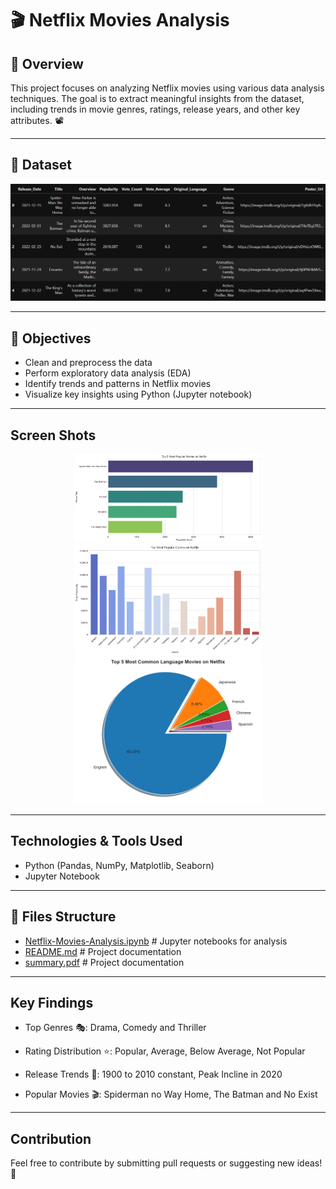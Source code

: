 # 🎬 Netflix Movies Analysis

## 📌 Overview

This project focuses on analyzing Netflix movies using various data analysis techniques. The goal is to extract meaningful insights from the dataset, including trends in movie genres, ratings, release years, and other key attributes. 📽️

---

## 📂 Dataset

![Dataset Sample](Project%20Images/Dataset.png)

---

## 🎯 Objectives
- Clean and preprocess the data 
- Perform exploratory data analysis (EDA)
- Identify trends and patterns in Netflix movies
- Visualize key insights using Python (Jupyter notebook)

---

## Screen Shots
<div align="center">
    <img src="Project%20Images/pop movies.png" width="300"/>
    <img src="Project%20Images/pop Genres.png" width="300"/>
    <img src="Project%20Images/common Lang.png" width="300"/>
</div>

---

##  Technologies & Tools Used

- Python (Pandas, NumPy, Matplotlib, Seaborn)
- Jupyter Notebook

---

## 📁 Files Structure

- [Netflix-Movies-Analysis.ipynb](https://github.com/jaytamkhane/Netflix-Movies-Analysis/blob/main/Netflix%20Movies%20Analysis.ipynb)            # Jupyter notebooks for analysis
- [README.md](https://github.com/jaytamkhane/Netflix-Movies-Analysis/blob/main/README.md)                                                        # Project documentation
- [summary.pdf](https://github.com/jaytamkhane/Netflix-Movies-Analysis/blob/main/Netflix_Movies_Analysis_Summary.pdf)                            # Project documentation

---

## Key Findings

- Top Genres 🎭: Drama, Comedy and Thriller

- Rating Distribution ⭐: Popular, Average, Below Average, Not Popular

- Release Trends 📅: 1900 to 2010 constant, Peak Incline in 2020 

- Popular Movies 🎬: Spiderman no Way Home, The Batman and No Exist

---

## Contribution

Feel free to contribute by submitting pull requests or suggesting new ideas! 🚀
